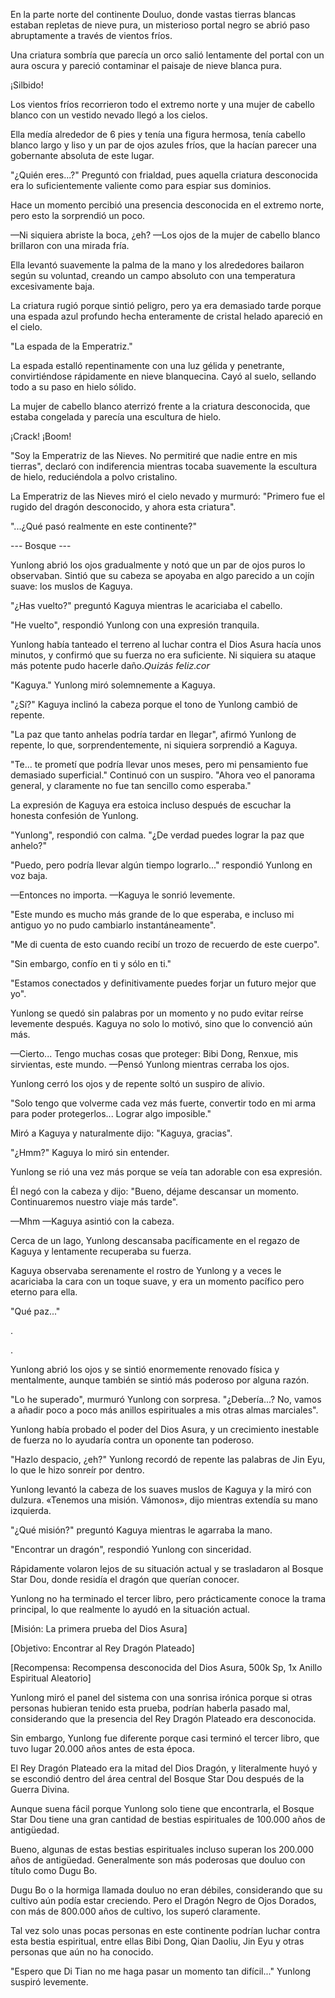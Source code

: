 
En la parte norte del continente Douluo, donde vastas tierras blancas estaban repletas de nieve pura, un misterioso portal negro se abrió paso abruptamente a través de vientos fríos.

Una criatura sombría que parecía un orco salió lentamente del portal con un aura oscura y pareció contaminar el paisaje de nieve blanca pura.

¡Silbido!

Los vientos fríos recorrieron todo el extremo norte y una mujer de cabello blanco con un vestido nevado llegó a los cielos.

Ella medía alrededor de 6 pies y tenía una figura hermosa, tenía cabello blanco largo y liso y un par de ojos azules fríos, que la hacían parecer una gobernante absoluta de este lugar.

"¿Quién eres...?" Preguntó con frialdad, pues aquella criatura desconocida era lo suficientemente valiente como para espiar sus dominios.

Hace un momento percibió una presencia desconocida en el extremo norte, pero esto la sorprendió un poco.

—Ni siquiera abriste la boca, ¿eh? —Los ojos de la mujer de cabello blanco brillaron con una mirada fría.

Ella levantó suavemente la palma de la mano y los alrededores bailaron según su voluntad, creando un campo absoluto con una temperatura excesivamente baja.

La criatura rugió porque sintió peligro, pero ya era demasiado tarde porque una espada azul profundo hecha enteramente de cristal helado apareció en el cielo.

"La espada de la Emperatriz."

La espada estalló repentinamente con una luz gélida y penetrante, convirtiéndose rápidamente en nieve blanquecina. Cayó al suelo, sellando todo a su paso en hielo sólido.

La mujer de cabello blanco aterrizó frente a la criatura desconocida, que estaba congelada y parecía una escultura de hielo.

¡Crack! ¡Boom!

"Soy la Emperatriz de las Nieves. No permitiré que nadie entre en mis tierras", declaró con indiferencia mientras tocaba suavemente la escultura de hielo, reduciéndola a polvo cristalino.

La Emperatriz de las Nieves miró el cielo nevado y murmuró: "Primero fue el rugido del dragón desconocido, y ahora esta criatura".

"...¿Qué pasó realmente en este continente?"

--- Bosque ---

Yunlong abrió los ojos gradualmente y notó que un par de ojos puros lo observaban. Sintió que su cabeza se apoyaba en algo parecido a un cojín suave: los muslos de Kaguya.

"¿Has vuelto?" preguntó Kaguya mientras le acariciaba el cabello.

"He vuelto", respondió Yunlong con una expresión tranquila.

Yunlong había tanteado el terreno al luchar contra el Dios Asura hacía unos minutos, y confirmó que su fuerza no era suficiente. Ni siquiera su ataque más potente pudo hacerle daño.𝘘𝘶𝘪𝘻á𝘴 𝘧𝘦𝘭𝘪𝘻.𝘤𝘰𝘳

"Kaguya." Yunlong miró solemnemente a Kaguya.

"¿Sí?" Kaguya inclinó la cabeza porque el tono de Yunlong cambió de repente.

"La paz que tanto anhelas podría tardar en llegar", afirmó Yunlong de repente, lo que, sorprendentemente, ni siquiera sorprendió a Kaguya.

"Te... te prometí que podría llevar unos meses, pero mi pensamiento fue demasiado superficial." Continuó con un suspiro. "Ahora veo el panorama general, y claramente no fue tan sencillo como esperaba."

La expresión de Kaguya era estoica incluso después de escuchar la honesta confesión de Yunlong.

"Yunlong", respondió con calma. "¿De verdad puedes lograr la paz que anhelo?"

"Puedo, pero podría llevar algún tiempo lograrlo..." respondió Yunlong en voz baja.

—Entonces no importa. —Kaguya le sonrió levemente.

"Este mundo es mucho más grande de lo que esperaba, e incluso mi antiguo yo no pudo cambiarlo instantáneamente".

"Me di cuenta de esto cuando recibí un trozo de recuerdo de este cuerpo".

"Sin embargo, confío en ti y sólo en ti."

"Estamos conectados y definitivamente puedes forjar un futuro mejor que yo".

Yunlong se quedó sin palabras por un momento y no pudo evitar reírse levemente después. Kaguya no solo lo motivó, sino que lo convenció aún más.

—Cierto... Tengo muchas cosas que proteger: Bibi Dong, Renxue, mis sirvientas, este mundo. —Pensó Yunlong mientras cerraba los ojos.

Yunlong cerró los ojos y de repente soltó un suspiro de alivio.

"Solo tengo que volverme cada vez más fuerte, convertir todo en mi arma para poder protegerlos... Lograr algo imposible."

Miró a Kaguya y naturalmente dijo: "Kaguya, gracias".

"¿Hmm?" Kaguya lo miró sin entender.

Yunlong se rió una vez más porque se veía tan adorable con esa expresión.

Él negó con la cabeza y dijo: "Bueno, déjame descansar un momento. Continuaremos nuestro viaje más tarde".

—Mhm —Kaguya asintió con la cabeza.

Cerca de un lago, Yunlong descansaba pacíficamente en el regazo de Kaguya y lentamente recuperaba su fuerza.

Kaguya observaba serenamente el rostro de Yunlong y a veces le acariciaba la cara con un toque suave, y era un momento pacífico pero eterno para ella.

"Qué paz..."

.

.

Yunlong abrió los ojos y se sintió enormemente renovado física y mentalmente, aunque también se sintió más poderoso por alguna razón.

"Lo he superado", murmuró Yunlong con sorpresa. "¿Debería...? No, vamos a añadir poco a poco más anillos espirituales a mis otras almas marciales".

Yunlong había probado el poder del Dios Asura, y un crecimiento inestable de fuerza no lo ayudaría contra un oponente tan poderoso.

"Hazlo despacio, ¿eh?" Yunlong recordó de repente las palabras de Jin Eyu, lo que le hizo sonreír por dentro.

Yunlong levantó la cabeza de los suaves muslos de Kaguya y la miró con dulzura. «Tenemos una misión. Vámonos», dijo mientras extendía su mano izquierda.

"¿Qué misión?" preguntó Kaguya mientras le agarraba la mano.

"Encontrar un dragón", respondió Yunlong con sinceridad.

Rápidamente volaron lejos de su situación actual y se trasladaron al Bosque Star Dou, donde residía el dragón que querían conocer.

Yunlong no ha terminado el tercer libro, pero prácticamente conoce la trama principal, lo que realmente lo ayudó en la situación actual.

[Misión: La primera prueba del Dios Asura]

[Objetivo: Encontrar al Rey Dragón Plateado]

[Recompensa: Recompensa desconocida del Dios Asura, 500k Sp, 1x Anillo Espiritual Aleatorio]

Yunlong miró el panel del sistema con una sonrisa irónica porque si otras personas hubieran tenido esta prueba, podrían haberla pasado mal, considerando que la presencia del Rey Dragón Plateado era desconocida.

Sin embargo, Yunlong fue diferente porque casi terminó el tercer libro, que tuvo lugar 20.000 años antes de esta época.

El Rey Dragón Plateado era la mitad del Dios Dragón, y literalmente huyó y se escondió dentro del área central del Bosque Star Dou después de la Guerra Divina.

Aunque suena fácil porque Yunlong solo tiene que encontrarla, el Bosque Star Dou tiene una gran cantidad de bestias espirituales de 100.000 años de antigüedad.

Bueno, algunas de estas bestias espirituales incluso superan los 200.000 años de antigüedad. Generalmente son más poderosas que douluo con título como Dugu Bo.

Dugu Bo o la hormiga llamada douluo no eran débiles, considerando que su cultivo aún podía estar creciendo. Pero el Dragón Negro de Ojos Dorados, con más de 800.000 años de cultivo, los superó claramente.

Tal vez solo unas pocas personas en este continente podrían luchar contra esta bestia espiritual, entre ellas Bibi Dong, Qian Daoliu, Jin Eyu y otras personas que aún no ha conocido.

"Espero que Di Tian no me haga pasar un momento tan difícil..." Yunlong suspiró levemente.